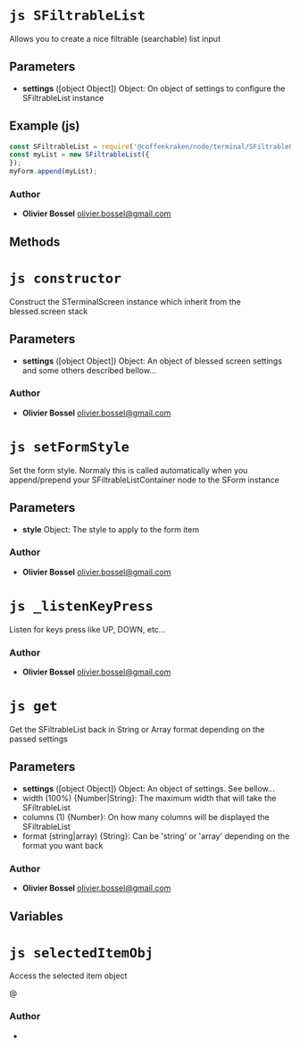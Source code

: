 


<!-- @namespace    sugar.node.terminal -->

# ```js SFiltrableList ```


Allows you to create a nice filtrable (searchable) list input

## Parameters

- **settings** ([object Object]) Object: On object of settings to configure the SFiltrableList instance



## Example (js)

```js
const SFiltrableList = require('@coffeekraken/node/terminal/SFiltrableList');
const myList = new SFiltrableList({
});
myForm.append(myList);
```


### Author
- **Olivier Bossel** <a href="mailto:olivier.bossel@gmail.com">olivier.bossel@gmail.com</a> 


## Methods




# ```js constructor ```


Construct the STerminalScreen instance which inherit from the blessed.screen stack

## Parameters

- **settings** ([object Object]) Object: An object of blessed screen settings and some others described bellow...




### Author
- **Olivier Bossel** <a href="mailto:olivier.bossel@gmail.com">olivier.bossel@gmail.com</a> 





# ```js setFormStyle ```


Set the form style. Normaly this is called automatically when you append/prepend your SFiltrableListContainer node to the SForm instance

## Parameters

- **style**  Object: The style to apply to the form item




### Author
- **Olivier Bossel** <a href="mailto:olivier.bossel@gmail.com">olivier.bossel@gmail.com</a> 





# ```js _listenKeyPress ```


Listen for keys press like UP, DOWN, etc...




### Author
- **Olivier Bossel** <a href="mailto:olivier.bossel@gmail.com">olivier.bossel@gmail.com</a> 





# ```js get ```


Get the SFiltrableList back in String or Array format depending on the passed settings

## Parameters

- **settings** ([object Object]) Object: An object of settings. See bellow...
- width (100%) {Number|String}: The maximum width that will take the SFiltrableList
- columns (1) {Number}: On how many columns will be displayed the SFiltrableList
- format (string|array) {String}: Can be 'string' or 'array' depending on the format you want back




### Author
- **Olivier Bossel** <a href="mailto:olivier.bossel@gmail.com">olivier.bossel@gmail.com</a> 


## Variables




# ```js selectedItemObj ```


Access the selected item object

@



### Author
- 

